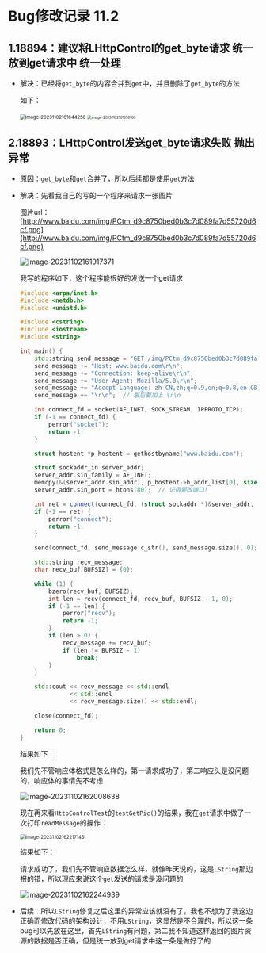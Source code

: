# Bug修改记录 11.2

## 1.18894：建议将LHttpControl的get_byte请求 统一放到get请求中 统一处理

- 解决：已经将`get_byte`的内容合并到`get`中，并且删除了`get_byte`的方法

  如下：

  <img src="https://img-blog.csdnimg.cn/636e730f4cd24325b9397d9b1cf13b4c.png" alt="image-20231102161644258" style="zoom:67%;" />

  <img src="https://img-blog.csdnimg.cn/40da0e89ef0f4246a09246416fb5b433.png" alt="image-20231102161658180" style="zoom: 50%;" />

## 2.18893：LHttpControl发送get_byte请求失败 抛出异常

- 原因：`get_byte`和`get`合并了，所以后续都是使用`get`方法

- 解决：先看我自己的写的一个程序来请求一张图片

  图片url：[http://www.baidu.com/img/PCtm_d9c8750bed0b3c7d089fa7d55720d6cf.png](http://www.baidu.com/img/PCtm_d9c8750bed0b3c7d089fa7d55720d6cf.png)

  ![image-20231102161917371](https://img-blog.csdnimg.cn/87b7d79c20aa4cc0af2809d2d265e5a7.png)

  我写的程序如下，这个程序能很好的发送一个get请求

  ~~~cpp
  #include <arpa/inet.h>
  #include <netdb.h>
  #include <unistd.h>
  
  #include <cstring>
  #include <iostream>
  #include <string>
  
  int main() {
      std::string send_message = "GET /img/PCtm_d9c8750bed0b3c7d089fa7d55720d6cf.png HTTP/1.1\r\n";
      send_message += "Host: www.baidu.com\r\n";
      send_message += "Connection: keep-alive\r\n";
      send_message += "User-Agent: Mozilla/5.0\r\n";
      send_message += "Accept-Language: zh-CN,zh;q=0.9,en;q=0.8,en-GB;q=0.7,en-US;q=0.6\r\n";
      send_message += "\r\n";  // 最后要加上 \r\n
  
      int connect_fd = socket(AF_INET, SOCK_STREAM, IPPROTO_TCP);
      if (-1 == connect_fd) {
          perror("socket");
          return -1;
      }
  
      struct hostent *p_hostent = gethostbyname("www.baidu.com");
  
      struct sockaddr_in server_addr;
      server_addr.sin_family = AF_INET;
      memcpy(&(server_addr.sin_addr), p_hostent->h_addr_list[0], sizeof(server_addr.sin_addr));
      server_addr.sin_port = htons(80);  // 记得要改端口!
  
      int ret = connect(connect_fd, (struct sockaddr *)&server_addr, sizeof(server_addr));
      if (-1 == ret) {
          perror("connect");
          return -1;
      }
  
      send(connect_fd, send_message.c_str(), send_message.size(), 0);
  
      std::string recv_message;
      char recv_buf[BUFSIZ] = {0};
  
      while (1) {
          bzero(recv_buf, BUFSIZ);
          int len = recv(connect_fd, recv_buf, BUFSIZ - 1, 0);
          if (-1 == len) {
              perror("recv");
              return -1;
          }
          if (len > 0) {
              recv_message += recv_buf;
              if (len != BUFSIZ - 1)
                  break;
          }
      }
  
      std::cout << recv_message << std::endl
                << std::endl
                << recv_message.size() << std::endl;
  
      close(connect_fd);
  
      return 0;
  }
  ~~~

  结果如下：

  我们先不管响应体格式是怎么样的，第一请求成功了，第二响应头是没问题的，响应体的事情先不考虑

  ![image-20231102162008638](https://img-blog.csdnimg.cn/50f9df731192499c808b59c25cebe962.png)

  现在再来看`HttpControlTest`的`testGetPic()`的结果，我在`get`请求中做了一次打印`readMessage`的操作：

  <img src="https://img-blog.csdnimg.cn/88409f0640754aa2b760830ba8cf0f39.png" alt="image-20231102162217145" style="zoom:67%;" />

  结果如下：

  请求成功了，我们先不管响应数据怎么样，就像昨天说的，这是`LString`那边报的错，所以理应来说这个`get`发送的请求是没问题的

  ![image-20231102162244939](https://img-blog.csdnimg.cn/9081b0f916e943579d4a3f58445bfa1c.png)

- 后续：所以`LString`修复之后这里的异常应该就没有了，我也不想为了我这边正确而修改代码的架构设计，不用`LString`，这显然是不合理的，所以这一条bug可以先放在这里，首先`LString`有问题，第二我不知道这样返回的图片资源的数据是否正确，但是统一放到get请求中这一条是做好了的

